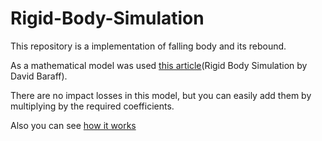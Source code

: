 # Rigid-Body-Simulation

This repository is a implementation of falling body and its rebound.

As a mathematical model was used [this article](https://graphics.pixar.com/pbm2001/pdf/notesg.pdf)(Rigid Body Simulation by David Baraff).

There are no impact losses in this model, but you can easily add them by multiplying by the required coefficients.

Also you can see [how it works](https://youtu.be/F3rqg8Jy_I4)

